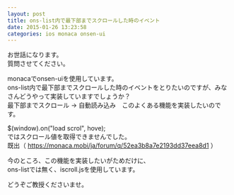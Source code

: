 ```yaml
---
layout: post
title: ons-list内で最下部までスクロールした時のイベント
date: 2015-01-26 13:23:58
categories: ios monaca onsen-ui
---
```

<!-- {% raw %} -->
<p>お世話になります。<br>
質問させてください。</p>

<p>monacaでonsen-uiを使用しています。<br>
ons-list内で最下部までスクロールした時のイベントをとりたいのですが、みなさんどうやって実装していますでしょうか？<br>
最下部までスクロール → 自動読み込み　このよくある機能を実装したいのです。</p>

<p>$(window).on("load scrol", hove);<br>
ではスクロール値を取得できませんでした。<br>
既出（ <a href="https://monaca.mobi/ja/forum/q/52ea3b8a7e2193dd37eea8d1" rel="nofollow">https://monaca.mobi/ja/forum/q/52ea3b8a7e2193dd37eea8d1</a> ）</p>

<p>今のところ、この機能を実装したいがためだけに、<br>
ons-listでは無く、iscroll.jsを使用しています。</p>

<p>どうぞご教授くださいませ。</p>
<!-- {% endraw %} -->
